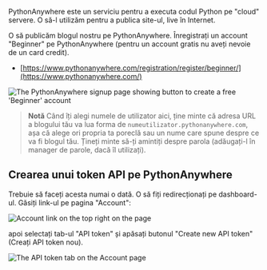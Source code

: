 PythonAnywhere este un serviciu pentru a executa codul Python pe "cloud" servere. O să-l utilizăm pentru a publica site-ul, live în Internet.

O să publicăm blogul nostru pe PythonAnywhere. Înregistrați un account "Beginner" pe PythonAnywhere (pentru un account gratis nu aveți nevoie de un card credit).

* [https://www.pythonanywhere.com/registration/register/beginner/](https://www.pythonanywhere.com/)

![The PythonAnywhere signup page showing button to create a free 'Beginner' account](../deploy/images/pythonanywhere_beginner_account_button.png)

> **Notă** Când îți alegi numele de utilizator aici, ține minte că adresa URL a blogului tău va lua forma de `numeutilizator.pythonanywhere.com`, așa că alege ori propria ta poreclă sau un nume care spune despre ce va fi blogul tău. Țineți minte să-ți amintiți despre parola (adăugați-l în manager de parole, dacă îl utilizați).

## Crearea unui token API pe PythonAnywhere

Trebuie să faceți acesta numai o dată. O să fiți redirecționați pe dashboard-ul. Găsiți link-ul pe pagina "Account":

![Account link on the top right on the page](../deploy/images/pythonanywhere_account.png)

apoi selectați tab-ul "API token" și apăsați butonul "Create new API token" (Creați API token nou).

![The API token tab on the Account page](../deploy/images/pythonanywhere_create_api_token.png)